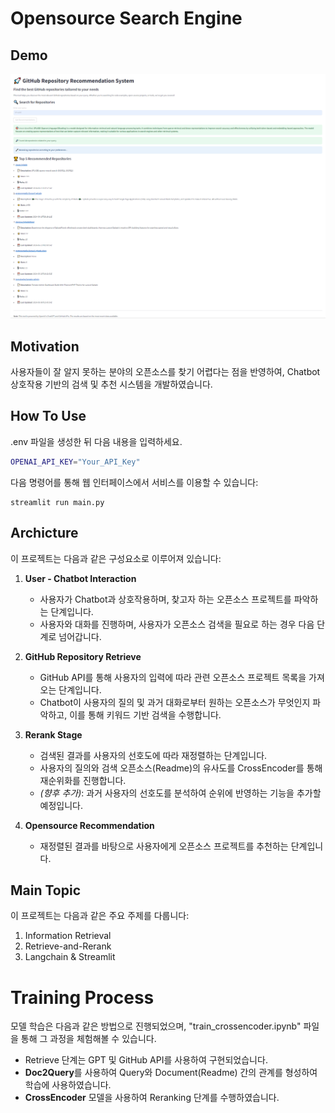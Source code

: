 # Opensource Search Engine

## Demo
![Streamlit_demo](./figure/streamlit_demo.png)

## Motivation
사용자들이 잘 알지 못하는 분야의 오픈소스를 찾기 어렵다는 점을 반영하여, Chatbot 상호작용 기반의 검색 및 추천 시스템을 개발하였습니다.

## How To Use
.env 파일을 생성한 뒤 다음 내용을 입력하세요.
```sh
OPENAI_API_KEY="Your_API_Key"
```
다음 명령어를 통해 웹 인터페이스에서 서비스를 이용할 수 있습니다:
```
streamlit run main.py
```

## Archicture
이 프로젝트는 다음과 같은 구성요소로 이루어져 있습니다:

1. **User - Chatbot Interaction**
   - 사용자가 Chatbot과 상호작용하며, 찾고자 하는 오픈소스 프로젝트를 파악하는 단계입니다.
   - 사용자와 대화를 진행하며, 사용자가 오픈소스 검색을 필요로 하는 경우 다음 단계로 넘어갑니다.

2. **GitHub Repository Retrieve**
   - GitHub API를 통해 사용자의 입력에 따라 관련 오픈소스 프로젝트 목록을 가져오는 단계입니다.
   - Chatbot이 사용자의 질의 및 과거 대화로부터 원하는 오픈소스가 무엇인지 파악하고, 이를 통해 키워드 기반 검색을 수행합니다.

3. **Rerank Stage**
   - 검색된 결과를 사용자의 선호도에 따라 재정렬하는 단계입니다.
   - 사용자의 질의와 검색 오픈소스(Readme)의 유사도를 CrossEncoder를 통해 재순위화를 진행합니다.
   - *(향후 추가)*: 과거 사용자의 선호도를 분석하여 순위에 반영하는 기능을 추가할 예정입니다.

4. **Opensource Recommendation**
   - 재정렬된 결과를 바탕으로 사용자에게 오픈소스 프로젝트를 추천하는 단계입니다.

## Main Topic
이 프로젝트는 다음과 같은 주요 주제를 다룹니다:
1. Information Retrieval
2. Retrieve-and-Rerank
3. Langchain & Streamlit

# Training Process
모델 학습은 다음과 같은 방법으로 진행되었으며, "train_crossencoder.ipynb" 파일을 통해 그 과정을 체험해볼 수 있습니다.
- Retrieve 단계는 GPT 및 GitHub API를 사용하여 구현되었습니다.
- **Doc2Query**를 사용하여 Query와 Document(Readme) 간의 관계를 형성하여 학습에 사용하였습니다.
- **CrossEncoder** 모델을 사용하여 Reranking 단계를 수행하였습니다.